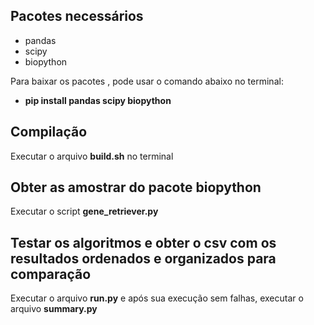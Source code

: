 ## Pacotes necessários

- pandas
- scipy
- biopython

Para baixar os pacotes , pode usar o comando abaixo no terminal:

- **pip install pandas scipy biopython**

## Compilação

Executar o arquivo **build.sh** no terminal

## Obter as amostrar do pacote biopython

Executar o script **gene_retriever.py**

## Testar os algoritmos e obter o csv com os resultados ordenados e organizados para comparação

Executar o arquivo **run.py** e após sua execução sem falhas, executar o arquivo **summary.py**
